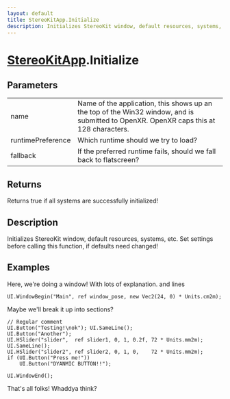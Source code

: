 ```yaml
---
layout: default
title: StereoKitApp.Initialize
description: Initializes StereoKit window, default resources, systems, etc. Set settings before calling this function, if defaults need changed!
---
```

# [StereoKitApp]({{url}}pages/Reference/StereoKitApp.html).Initialize

## Parameters

|  |  |
|--|--|
|name|Name of the application, this shows up an the top of the Win32 window, and is submitted to OpenXR. OpenXR caps this at 128 characters.|
|runtimePreference|Which runtime should we try to load?|
|fallback|If the preferred runtime fails, should we fall back to flatscreen?|

## Returns
Returns true if all systems are successfully initialized!

## Description
Initializes StereoKit window, default resources, systems, etc. Set settings before calling this function, if defaults need changed!


## Examples

Here, we're doing a window!
With lots of explanation.
and lines
```
UI.WindowBegin("Main", ref window_pose, new Vec2(24, 0) * Units.cm2m);

```
Maybe we'll break it up into sections?
```
// Regular comment
UI.Button("Testing!\nok"); UI.SameLine();
UI.Button("Another");
UI.HSlider("slider",  ref slider1, 0, 1, 0.2f, 72 * Units.mm2m); UI.SameLine();
UI.HSlider("slider2", ref slider2, 0, 1, 0,    72 * Units.mm2m);
if (UI.Button("Press me!"))
    UI.Button("DYANMIC BUTTON!!");

UI.WindowEnd();
```
That's all folks!
Whaddya think?

